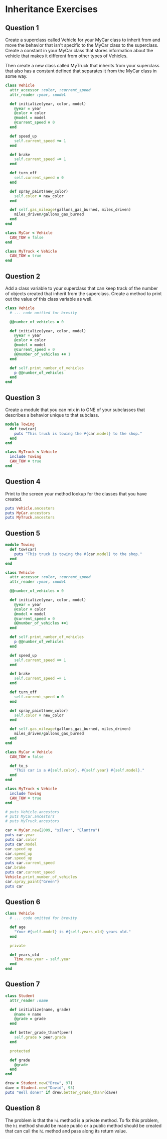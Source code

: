 # Inheritance Exercises

## Question 1

Create a superclass called Vehicle for your MyCar class to inherit from and move the behavior that isn't specific to the MyCar class to the superclass. Create a constant in your MyCar class that stores information about the vehicle that makes it different from other types of Vehicles.

Then create a new class called MyTruck that inherits from your superclass that also has a constant defined that separates it from the MyCar class in some way.

```ruby
class Vehicle
  attr_accessor :color, :current_speed
  attr_reader :year, :model

  def initialize(year, color, model)
    @year = year
    @color = color
    @model = model
    @current_speed = 0
  end

  def speed_up
    self.current_speed += 1
  end

  def brake
    self.current_speed -= 1
  end

  def turn_off
    self.current_speed = 0
  end

  def spray_paint(new_color)
    self.color = new_color
  end

  def self.gas_mileage(gallons_gas_burned, miles_driven)
    miles_driven/gallons_gas_burned
  end
end

class MyCar < Vehicle
  CAN_TOW = false
end

class MyTruck < Vehicle
  CAN_TOW = true
end
```

## Question 2

Add a class variable to your superclass that can keep track of the number of objects created that inherit from the superclass. Create a method to print out the value of this class variable as well.

```ruby
class Vehicle
  # ... code omitted for brevity

  @@number_of_vehicles = 0

  def initialize(year, color, model)
    @year = year
    @color = color
    @model = model
    @current_speed = 0
    @@number_of_vehicles += 1
  end

  def self.print_number_of_vehicles
    p @@number_of_vehicles
  end
end
```

## Question 3

Create a module that you can mix in to ONE of your subclasses that describes a behavior unique to that subclass.

```ruby
module Towing
  def tow(car)
    puts "This truck is towing the #{car.model} to the shop."
  end
end

class MyTruck < Vehicle
  include Towing
  CAN_TOW = true
end
```

## Question 4

Print to the screen your method lookup for the classes that you have created.

```ruby
puts Vehicle.ancestors
puts MyCar.ancestors
puts MyTruck.ancestors
```

## Question 5

```ruby
module Towing
  def tow(car)
    puts "This truck is towing the #{car.model} to the shop."
  end
end

class Vehicle
  attr_accessor :color, :current_speed
  attr_reader :year, :model

  @@number_of_vehicles = 0

  def initialize(year, color, model)
    @year = year
    @color = color
    @model = model
    @current_speed = 0
    @@number_of_vehicles +=1
  end

  def self.print_number_of_vehicles
    p @@number_of_vehicles
  end

  def speed_up
    self.current_speed += 1
  end

  def brake
    self.current_speed -= 1
  end

  def turn_off
    self.current_speed = 0
  end

  def spray_paint(new_color)
    self.color = new_color
  end

  def self.gas_mileage(gallons_gas_burned, miles_driven)
    miles_driven/gallons_gas_burned
  end
end

class MyCar < Vehicle
  CAN_TOW = false

  def to_s
    "This car is a #{self.color}, #{self.year} #{self.model}."
  end
end

class MyTruck < Vehicle
  include Towing
  CAN_TOW = true
end

# puts Vehicle.ancestors
# puts MyCar.ancestors
# puts MyTruck.ancestors

car = MyCar.new(2009, "silver", "Elantra")
puts car.year
puts car.color
puts car.model
car.speed_up
car.speed_up
car.speed_up
puts car.current_speed
car.brake
puts car.current_speed
Vehicle.print_number_of_vehicles
car.spray_paint("Green")
puts car
```

## Question 6

```ruby
class Vehicle
  # ... code omitted for brevity

  def age  
    "Your #{self.model} is #{self.years_old} years old."
  end

  private

  def years_old
    Time.new.year - self.year
  end
end
```

## Question 7

```ruby
class Student
  attr_reader :name

  def initialize(name, grade)
    @name = name
    @grade = grade
  end

  def better_grade_than?(peer)
    self.grade > peer.grade
  end

  protected

  def grade
    @grade
  end
end

drew = Student.new("Drew", 97)
dave = Student.new("David", 95)
puts "Well done!" if drew.better_grade_than?(dave)
```

## Question 8

The problem is that the `hi` method is a private method. To fix this problem, the `hi` method should be made public or a public method should be created that can call the `hi` method and pass along its return value.
